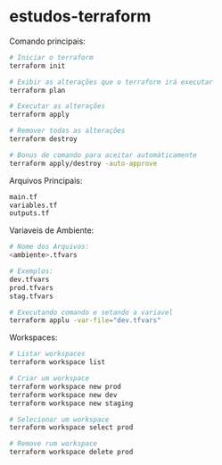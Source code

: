 # estudos-terraform

Comando principais:

```bash
# Iniciar o terraform
terraform init

# Exibir as alterações que o terraform irá executar
terraform plan

# Executar as alterações
terraform apply

# Remover todas as alterações
terraform destroy

# Bonus de comando para aceitar automáticamente
terraform apply/destroy -auto-approve
```

Arquivos Principais:

```bash
main.tf
variables.tf
outputs.tf
```

Variaveis de Ambiente:

```bash
# Nome dos Arquivos:
<ambiente>.tfvars

# Exemplos:
dev.tfvars
prod.tfvars
stag.tfvars

# Executando comando e setando a variavel
terraform applu -var-file="dev.tfvars"
```

Workspaces:

```bash
# Listar workspaces
terraform workspace list

# Criar um workspace
terraform workspace new prod
terraform workspace new dev
terraform workspace new staging

# Selecionar um workspace
terraform workspace select prod

# Remove rum workspace
terraform workspace delete prod
```
